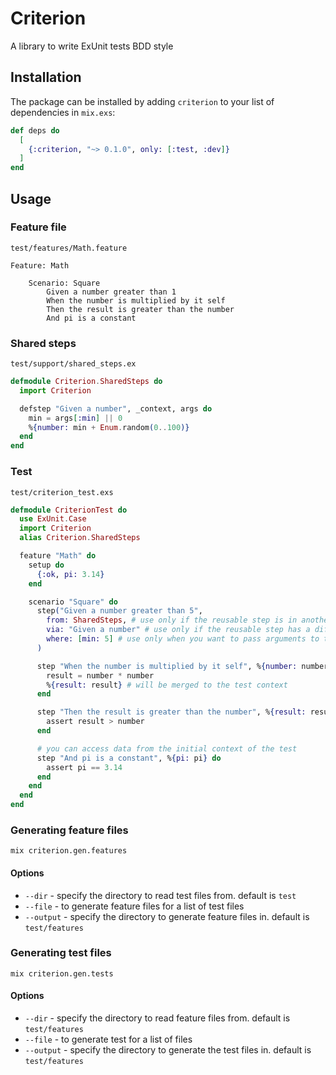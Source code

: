 # Criterion

A library to write ExUnit tests BDD style

## Installation

The package can be installed
by adding `criterion` to your list of dependencies in `mix.exs`:

```elixir
def deps do
  [
    {:criterion, "~> 0.1.0", only: [:test, :dev]}
  ]
end
```

## Usage

### Feature file

`test/features/Math.feature`

```feature
Feature: Math

	Scenario: Square
		Given a number greater than 1
		When the number is multiplied by it self
		Then the result is greater than the number
		And pi is a constant
```

### Shared steps

`test/support/shared_steps.ex`

```elixir
defmodule Criterion.SharedSteps do
  import Criterion

  defstep "Given a number", _context, args do
    min = args[:min] || 0
    %{number: min + Enum.random(0..100)}
  end
end
```

### Test

`test/criterion_test.exs`

```elixir
defmodule CriterionTest do
  use ExUnit.Case
  import Criterion
  alias Criterion.SharedSteps

  feature "Math" do
    setup do
      {:ok, pi: 3.14}
    end

    scenario "Square" do
      step("Given a number greater than 5",
        from: SharedSteps, # use only if the reusable step is in another module
        via: "Given a number" # use only if the reusable step has a different step name,
        where: [min: 5] # use only when you want to pass arguments to the reusable step,
      )

      step "When the number is multiplied by it self", %{number: number} do
        result = number * number
        %{result: result} # will be merged to the test context
      end

      step "Then the result is greater than the number", %{result: result, number: number} do
        assert result > number
      end

      # you can access data from the initial context of the test
      step "And pi is a constant", %{pi: pi} do
        assert pi == 3.14
      end
    end
  end
end
```

### Generating feature files

```
mix criterion.gen.features
```

#### Options

- `--dir` - specify the directory to read test files from. default is `test`
- `--file` - to generate feature files for a list of test files
- `--output` - specify the directory to generate feature files in. default is `test/features`

### Generating test files

```
mix criterion.gen.tests
```

#### Options

- `--dir` - specify the directory to read feature files from. default is `test/features`
- `--file` - to generate test for a list of files
- `--output` - specify the directory to generate the test files in. default is `test/features`
